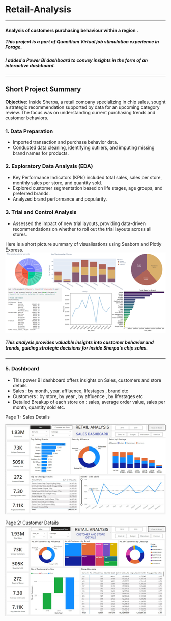 # Retail-Analysis
----------------------------------------------------------------------
#### Analysis of customers purchasing behaviour within a region .

##### This project is a part of Quanitium Virtual job stimulation experience in Forage.
##### I added a Power BI dashboard to convey insights in the form of an interactive dashboard. 
----------------------------------------------------------------------
## Short Project Summary

**Objective:** Inside Sherpa, a retail company specializing in chip sales, sought a strategic recommendation supported by data for an upcoming category review. The focus was on understanding current purchasing trends and customer behaviors.

### 1. Data Preparation
- Imported transaction and purchase behavior data.
- Conducted data cleaning, identifying outliers, and imputing missing brand names for products.

### 2. Exploratory Data Analysis (EDA)
- Key Performance Indicators (KPIs) included total sales, sales per store, monthly sales per store, and quantity sold.
- Explored customer segmentation based on life stages, age groups, and preferred brands.
- Analyzed brand performance and popularity.

### 3. Trial and Control Analysis
- Assessed the impact of new trial layouts, providing data-driven recommendations on whether to roll out the trial layouts across all stores.

Here is a short picture summary of visualisations using Seaborn and Plotly Express. 
![Visualisation](https://github.com/prati1201/Retail-Analysis/blob/main/Python%20Visualisations.png)

##### This analysis provides valuable insights into customer behavior and trends, guiding strategic decisions for Inside Sherpa's chip sales.
----------------------------------------------------------------------
### 5. Dashboard  
+  This power BI dashboard offers insights on Sales, customers and store details
+  Sales : by month, year, affluence, lifestages , brand etc
+  Customers : by store, by year , by affluence , by lifestages etc
+  Detailed Breakup of each store on : sales, average order value, sales per month, quantity sold etc.

Page 1 : Sales Details 

![Sales](https://github.com/prati1201/Retail-Analysis/blob/main/sales.jpg)

Page 2: Customer Details 
![Customer](https://github.com/prati1201/Retail-Analysis/blob/main/customer.jpg)

